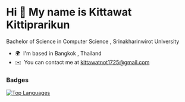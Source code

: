 Hi 👋 My name is Kittawat Kittiprarikun
=======================================

Bachelor of Science in Computer Science , Srinakharinwirot University

* 🌍  I'm based in Bangkok , Thailand
* ✉️  You can contact me at [kittawatnot1725@gmail.com](mailto:kittawatnot1725@gmail.com)




### Badges

<a href="https://github.com/Kittawat2543" align="left"><img src="https://github-readme-stats.vercel.app/api/top-langs/?username=Kittawat2543&langs_count=10&title_color=22c55e&text_color=10b981&icon_color=ffffff&bg_color=1c1917&hide_border=true&locale=en&custom_title=Top%20%Languages" alt="Top Languages" /></a>
